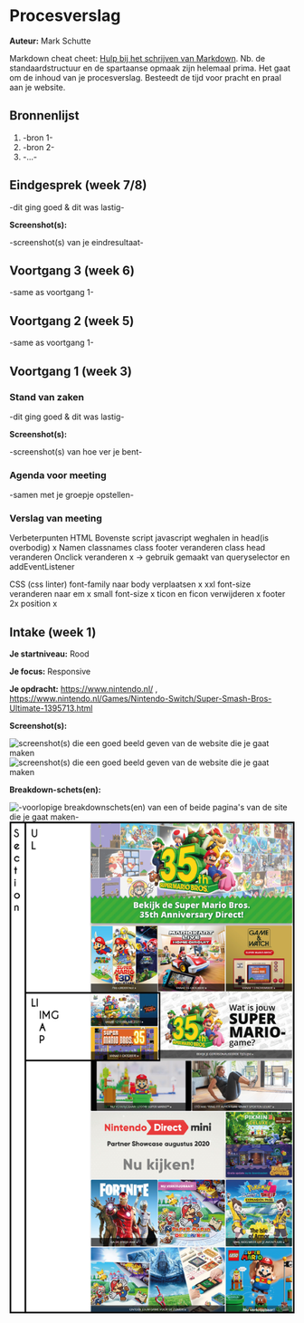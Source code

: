 # Procesverslag
**Auteur:** Mark Schutte

Markdown cheat cheet: [Hulp bij het schrijven van Markdown](https://github.com/adam-p/markdown-here/wiki/Markdown-Cheatsheet). Nb. de standaardstructuur en de spartaanse opmaak zijn helemaal prima. Het gaat om de inhoud van je procesverslag. Besteedt de tijd voor pracht en praal aan je website.



## Bronnenlijst
1. -bron 1-
2. -bron 2-
3. -...-



## Eindgesprek (week 7/8)

-dit ging goed & dit was lastig-

**Screenshot(s):**

-screenshot(s) van je eindresultaat-



## Voortgang 3 (week 6)

-same as voortgang 1-



## Voortgang 2 (week 5)

-same as voortgang 1-



## Voortgang 1 (week 3)

### Stand van zaken

-dit ging goed & dit was lastig-

**Screenshot(s):**

-screenshot(s) van hoe ver je bent-

### Agenda voor meeting

-samen met je groepje opstellen-

### Verslag van meeting

Verbeterpunten
HTML
Bovenste script javascript weghalen in head(is overbodig) x
Namen classnames
class footer veranderen
class head veranderen
Onclick veranderen x -> gebruik gemaakt van queryselector en addEventListener

CSS (css linter)
font-family naar body verplaatsen x
xxl font-size veranderen naar em x
small font-size x
ticon en ficon verwijderen x
footer 2x position x

## Intake (week 1)

**Je startniveau:** Rood

**Je focus:** Responsive

**Je opdracht:** https://www.nintendo.nl/ , https://www.nintendo.nl/Games/Nintendo-Switch/Super-Smash-Bros-Ultimate-1395713.html

**Screenshot(s):**

![screenshot(s) die een goed beeld geven van de website die je gaat maken](Extra/nintendo.png)
![screenshot(s) die een goed beeld geven van de website die je gaat maken](Extra/nintendogame.png)

**Breakdown-schets(en):**

![-voorlopige breakdownschets(en) van een of beide pagina's van de site die je gaat maken-](Extra/nintendobreakdown.png)
![-voorlopige breakdownschets(en) van een of beide pagina's van de site die je gaat maken-](Extra/nintendobreakdownsection.png)